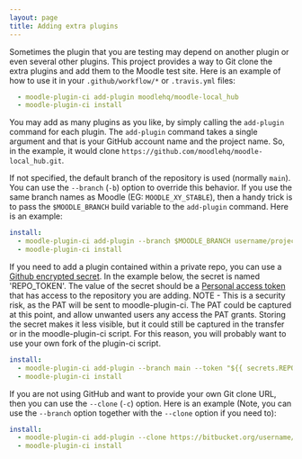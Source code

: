 ```yaml
---
layout: page
title: Adding extra plugins
---
```


Sometimes the plugin that you are testing may depend on another plugin or even several other plugins.  This project
provides a way to Git clone the extra plugins and add them to the Moodle test site. Here is an example of how to use
it in your `.github/workflow/*` or `.travis.yml` files:

```yaml
  - moodle-plugin-ci add-plugin moodlehq/moodle-local_hub
  - moodle-plugin-ci install
```

You may add as many plugins as you like, by simply calling the `add-plugin` command for each plugin.  The `add-plugin`
command takes a single argument and that is your GitHub account name and the project name.  So, in the example, it
would clone `https://github.com/moodlehq/moodle-local_hub.git`.

If not specified, the default branch of the repository is used (normally `main`).  You can use the `--branch` (`-b`) option to override
this behavior.  If you use the same branch names as Moodle (EG: `MOODLE_XY_STABLE`), then a handy trick is to pass
the `$MOODLE_BRANCH` build variable to the `add-plugin` command.  Here is an example:

```yaml
install:
  - moodle-plugin-ci add-plugin --branch $MOODLE_BRANCH username/project
  - moodle-plugin-ci install
```

If you need to add a plugin contained within a private repo, you can use a [Github encrypted secret](https://docs.github.com/en/actions/reference/encrypted-secrets).
In the example below, the secret is named 'REPO_TOKEN'. The value of the secret should be a [Personal access token](https://docs.github.com/en/github/authenticating-to-github/keeping-your-account-and-data-secure/creating-a-personal-access-token)
that has access to the repository you are adding.
NOTE - This is a security risk, as the PAT will be sent to moodle-plugin-ci. The PAT could be captured at this point, and allow
unwanted users any access the PAT grants. Storing the secret makes it less visible, but it could still be captured in the transfer
or in the moodle-plugin-ci script. For this reason, you will probably want to use your own fork of the plugin-ci script.

```yaml
install:
  - moodle-plugin-ci add-plugin --branch main --token "${{ secrets.REPO_TOKEN }}" username/project
  - moodle-plugin-ci install
```

If you are not using GitHub and want to provide your own Git clone URL, then you can use the `--clone` (`-c`) option.
Here is an example (Note, you can use the `--branch` option together with the `--clone` option if you need to):

```yaml
install:
  - moodle-plugin-ci add-plugin --clone https://bitbucket.org/username/project.git
  - moodle-plugin-ci install
```
